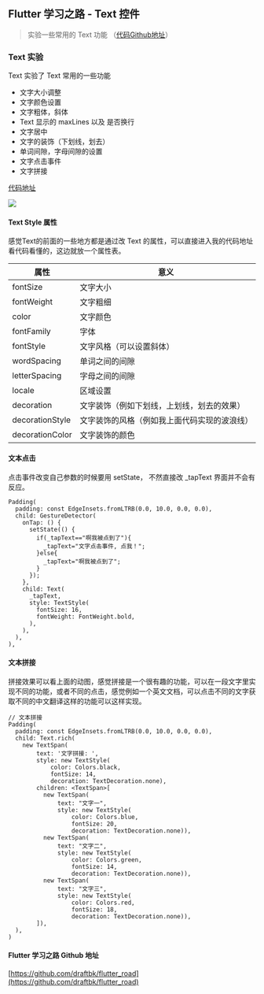 ## Flutter 学习之路 - Text 控件
> 实验一些常用的 Text 功能 （[代码Github地址](https://github.com/draftbk/flutter_road/blob/master/flutter_road_widgets/lib/days/Day1.dart)）

### Text 实验

Text 实验了 Text 常用的一些功能

- 文字大小调整
- 文字颜色设置
- 文字粗体，斜体
- Text 显示的 maxLines 以及 是否换行
- 文字居中
- 文字的装饰（下划线，划去）
- 单词间隙，字母间隙的设置
- 文字点击事件
- 文字拼接

[代码地址](https://github.com/draftbk/flutter_road/blob/master/flutter_road_widgets/lib/days/Day1.dart)

![](https://github.com/draftbk/Blog_Resource/blob/master/Flutter/gif/flutter_road_text.gif)


#### Text Style 属性

感觉Text的前面的一些地方都是通过改 Text 的属性，可以直接进入我的代码地址看代码看懂的，这边就放一个属性表。

| 属性  | 意义    |
| ---------- | -----------  |
| fontSize     | 文字大小    | 
| fontWeight   | 文字粗细    | 
| color     | 文字颜色   | 
| fontFamily   | 字体    | 
| fontStyle     | 文字风格（可以设置斜体）    | 
| wordSpacing     | 单词之间的间隙    | 
| letterSpacing     |字母之间的间隙    | 
| locale     |区域设置  | 
| decoration | 文字装饰（例如下划线，上划线，划去的效果）    | 
| decorationStyle  |文字装饰的风格（例如我上面代码实现的波浪线）  | 
| decorationColor     |文字装饰的颜色   | 

#### 文本点击
点击事件改变自己参数的时候要用 setState， 不然直接改 _tapText 界面并不会有反应。

```
Padding(
  padding: const EdgeInsets.fromLTRB(0.0, 10.0, 0.0, 0.0),
  child: GestureDetector(
    onTap: () {
      setState(() {
        if(_tapText=="啊我被点到了"){
          _tapText="文字点击事件, 点我！";
        }else{
          _tapText="啊我被点到了";
        }
      });
    },
    child: Text(
      _tapText,
      style: TextStyle(
        fontSize: 16,
        fontWeight: FontWeight.bold,
      ),
    ),
  ),
),
```

#### 文本拼接

拼接效果可以看上面的动图，感觉拼接是一个很有趣的功能，可以在一段文字里实现不同的功能，或者不同的点击，感觉例如一个英文文档，可以点击不同的文字获取不同的中文翻译这样的功能可以这样实现。

```
// 文本拼接
Padding(
  padding: const EdgeInsets.fromLTRB(0.0, 10.0, 0.0, 0.0),
  child: Text.rich(
    new TextSpan(
        text: '文字拼接: ',
        style: new TextStyle(
            color: Colors.black,
            fontSize: 14,
            decoration: TextDecoration.none),
        children: <TextSpan>[
          new TextSpan(
              text: "文字一",
              style: new TextStyle(
                  color: Colors.blue,
                  fontSize: 20,
                  decoration: TextDecoration.none)),
          new TextSpan(
              text: "文字二",
              style: new TextStyle(
                  color: Colors.green,
                  fontSize: 14,
                  decoration: TextDecoration.none)),
          new TextSpan(
              text: "文字三",
              style: new TextStyle(
                  color: Colors.red,
                  fontSize: 18,
                  decoration: TextDecoration.none)),
        ]),
  ),
)
```

#### Flutter 学习之路 Github 地址

[https://github.com/draftbk/flutter_road](https://github.com/draftbk/flutter_road)











